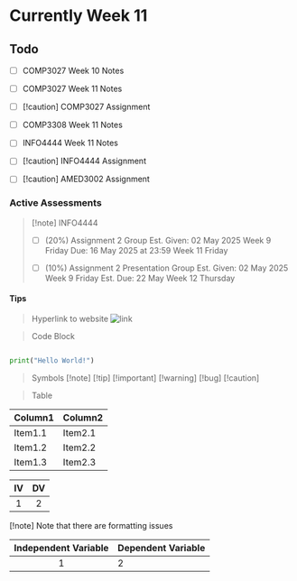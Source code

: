 # Currently Week 11

## Todo

- [ ] COMP3027 Week 10 Notes
- [ ] COMP3027 Week 11 Notes
- [ ] [!caution] COMP3027 Assignment

- [ ] COMP3308 Week 11 Notes

- [ ] INFO4444 Week 11 Notes
- [ ] [!caution] INFO4444 Assignment

- [ ] [!caution] AMED3002 Assignment

### Active Assessments
> [!note] INFO4444
> - [ ] (20%) Assignment 2 
>         Group
>      Est. Given: 02 May 2025 Week 9 Friday
>             Due: 16 May 2025 at 23:59 Week 11 Friday
> 
> - [ ] (10%) Assignment 2 Presentation 
>         Group
>      Est. Given: 02 May 2025 Week 9 Friday
>        Est. Due: 22 May Week 12 Thursday

#### Tips

> Hyperlink to website
![link](https://www.bing.com)


> Code Block
```python {filename='demo.py'}

print("Hello World!")

```

> Symbols
[!note]
[!tip]
[!important]
[!warning]
[!bug]
[!caution]

> Table

| Column1 | Column2 |
| -------------- | --------------- |
| Item1.1 | Item2.1 |
| Item1.2 | Item2.2 |
| Item1.3 | Item2.3 |

| IV  | DV  |
| :-: | :-: |
|  1  |  2  |

[!note] Note that there are formatting issues

| Independent Variable | Dependent Variable |
| :-:                  | :--                |
| 1                    | 2                  |





